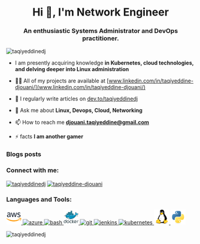 <h1 align="center">Hi 👋, I'm Network Engineer</h1>
<h3 align="center">An enthusiastic Systems Administrator and DevOps practitioner.</h3>

<p align="left"> <img src="https://komarev.com/ghpvc/?username=taqiyeddinedj&label=Profile%20views&color=0e75b6&style=flat" alt="taqiyeddinedj" /> </p>

- I am presently acquiring knowledge **in Kubernetes, cloud technologies, and delving deeper into Linux administration**

- 👨‍💻 All of my projects are available at [www.linkedin.com/in/taqiyeddine-djouani/](www.linkedin.com/in/taqiyeddine-djouani/)

- 📝 I regularly write articles on [dev.to/taqiyeddinedj](dev.to/taqiyeddinedj)

- 💬 Ask me about **Linux, Devops, Cloud, Networking**

- 📫 How to reach me **djouani.taqiyeddine@gmail.com**

- ⚡ facts **I am another gamer**

### Blogs posts
<!-- BLOG-POST-LIST:START -->
<!-- BLOG-POST-LIST:END -->

<h3 align="left">Connect with me:</h3>
<p align="left">
<a href="https://dev.to/taqiyeddinedj" target="blank"><img align="center" src="https://raw.githubusercontent.com/rahuldkjain/github-profile-readme-generator/master/src/images/icons/Social/devto.svg" alt="taqiyeddinedj" height="30" width="40" /></a>
<a href="https://linkedin.com/in/taqiyeddine-djouani" target="blank"><img align="center" src="https://raw.githubusercontent.com/rahuldkjain/github-profile-readme-generator/master/src/images/icons/Social/linked-in-alt.svg" alt="taqiyeddine-djouani" height="30" width="40" /></a>
</p>

<h3 align="left">Languages and Tools:</h3>
<p align="left"> <a href="https://aws.amazon.com" target="_blank" rel="noreferrer"> <img src="https://raw.githubusercontent.com/devicons/devicon/master/icons/amazonwebservices/amazonwebservices-original-wordmark.svg" alt="aws" width="40" height="40"/> </a> <a href="https://azure.microsoft.com/en-in/" target="_blank" rel="noreferrer"> <img src="https://www.vectorlogo.zone/logos/microsoft_azure/microsoft_azure-icon.svg" alt="azure" width="40" height="40"/> </a> <a href="https://www.gnu.org/software/bash/" target="_blank" rel="noreferrer"> <img src="https://www.vectorlogo.zone/logos/gnu_bash/gnu_bash-icon.svg" alt="bash" width="40" height="40"/> </a> <a href="https://www.docker.com/" target="_blank" rel="noreferrer"> <img src="https://raw.githubusercontent.com/devicons/devicon/master/icons/docker/docker-original-wordmark.svg" alt="docker" width="40" height="40"/> </a> <a href="https://git-scm.com/" target="_blank" rel="noreferrer"> <img src="https://www.vectorlogo.zone/logos/git-scm/git-scm-icon.svg" alt="git" width="40" height="40"/> </a> <a href="https://www.jenkins.io" target="_blank" rel="noreferrer"> <img src="https://www.vectorlogo.zone/logos/jenkins/jenkins-icon.svg" alt="jenkins" width="40" height="40"/> </a> <a href="https://kubernetes.io" target="_blank" rel="noreferrer"> <img src="https://www.vectorlogo.zone/logos/kubernetes/kubernetes-icon.svg" alt="kubernetes" width="40" height="40"/> </a> <a href="https://www.linux.org/" target="_blank" rel="noreferrer"> <img src="https://raw.githubusercontent.com/devicons/devicon/master/icons/linux/linux-original.svg" alt="linux" width="40" height="40"/> </a> <a href="https://www.python.org" target="_blank" rel="noreferrer"> <img src="https://raw.githubusercontent.com/devicons/devicon/master/icons/python/python-original.svg" alt="python" width="40" height="40"/> </a> </p>

<p><img align="center" src="https://github-readme-stats.vercel.app/api/top-langs?username=taqiyeddinedj&show_icons=true&locale=en&layout=compact" alt="taqiyeddinedj" /></p>

